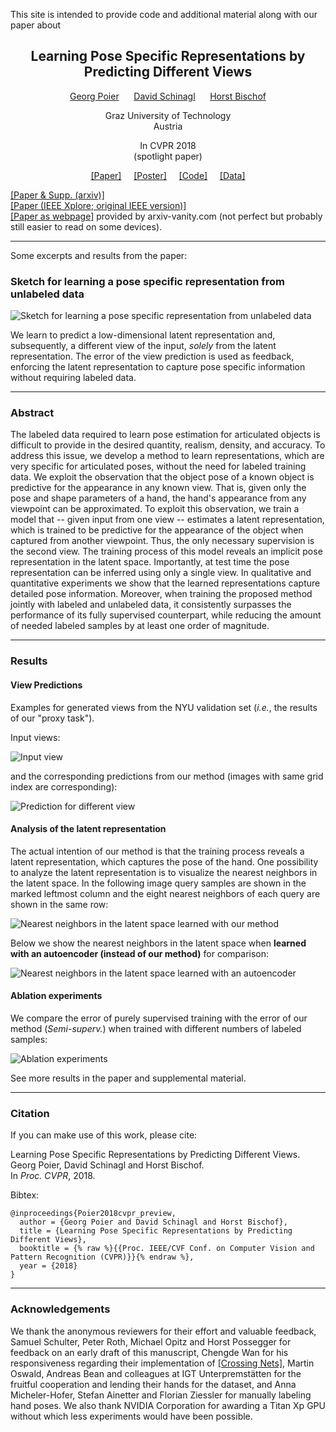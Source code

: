 This site is intended to provide code and additional material along with our paper about 

<h2><center>Learning Pose Specific Representations by Predicting Different Views</center></h2>

<p>
<center><a href="https://poier.github.io">Georg Poier</a>&nbsp;&nbsp;&nbsp;&nbsp;&nbsp;
<a href="https://www.tugraz.at/institute/icg/research/team-bischof/lrs/people/schinagl">David Schinagl</a>&nbsp;&nbsp;&nbsp;&nbsp;&nbsp;
<a href="https://www.tugraz.at/institute/icg/research/team-bischof/people/team-about/horst-bischof">Horst Bischof</a></center>
</p>

<p>
<center>Graz University of Technology</center>  
<center>Austria</center>
</p>

<p>
<center>In CVPR 2018</center>  
<center>(spotlight paper)</center>
</p>

<p>
<center>
<a href="http://openaccess.thecvf.com/content_cvpr_2018/papers/Poier_Learning_Pose_Specific_CVPR_2018_paper.pdf">[Paper]</a>&nbsp;&nbsp;&nbsp;&nbsp;
<a href="documents/poier2018cvpr_preview_poster.pdf">[Poster]</a>&nbsp;&nbsp;&nbsp;&nbsp;
<a href="https://github.com/poier/PreView">[Code]</a>&nbsp;&nbsp;&nbsp;&nbsp;
<a href="https://files.icg.tugraz.at/f/a190309bd4474ec2b13f/">[Data]</a>
</center>
</p>

[[Paper & Supp. (arxiv)]](https://arxiv.org/abs/1804.03390)  
[[Paper (IEEE Xplore; original IEEE version)]](https://ieeexplore.ieee.org/document/8578112)  
[[Paper as webpage]](https://www.arxiv-vanity.com/papers/1804.03390/) 
provided by arxiv-vanity.com (not perfect but probably still easier to read on some devices).

---

Some excerpts and results from the paper:

### Sketch for learning a pose specific representation from unlabeled data
![Sketch for learning a pose specific representation from unlabeled data](./images/idea_sketch.png)

We learn to predict a low-dimensional latent representation and, subsequently,
a different view of the input, 
*solely* from the latent representation.
The error of the view prediction is used as feedback,
enforcing the latent representation to capture pose specific information
without requiring labeled data.

---

### Abstract
The labeled data required to learn pose estimation for articulated objects 
is difficult to provide in the desired quantity, 
realism, density, and accuracy.
To address this issue, we develop a method to learn representations, 
which are very specific for articulated poses, without the need for labeled training data.
We exploit the observation that the object pose of a known object
is predictive for the appearance in any known view.
That is, given only the pose and shape parameters of a hand, 
the hand's appearance from any viewpoint can be approximated.
To exploit this observation, we train a model that -- given input from one view -- 
estimates a latent representation, which is trained to be predictive
for the appearance of the object when captured from another viewpoint.
Thus, the only necessary supervision is the second view.
The training process of this model reveals an implicit pose representation in the 
latent space.
Importantly, at test time the pose representation can be inferred using only a single view.
In qualitative and quantitative experiments we show that the learned representations
capture detailed pose information.
Moreover, when training the proposed method jointly with labeled and unlabeled data, 
it consistently surpasses the performance of its fully supervised counterpart,
while reducing the amount of needed labeled samples by at least one order of magnitude.

---

### Results

#### View Predictions
Examples for generated views from the NYU validation set 
(*i.e.*, the results of our "proxy task").

Input views:

![Input view](./images/test_sample_input_preview_4x8.png) 

and the corresponding predictions from our method 
(images with same grid index are corresponding):

![Prediction for different view](./images/test_sample_estimate_preview_4x8.png)

#### Analysis of the latent representation
The actual intention of our method is that the training process reveals 
a latent representation, which captures the pose of the hand.
One possibility to analyze the latent representation is to visualize 
the nearest neighbors in the latent space. 
In the following image query samples are shown in the marked leftmost column
and the eight nearest neighbors of each query are shown in the same row:

![Nearest neighbors in the latent space learned with our method](./images/viz_query_and_nn_4x9_preview.png)

Below we show the nearest neighbors in the latent space when 
**learned with an autoencoder (instead of our method)** for comparison:

![Nearest neighbors in the latent space learned with an autoencoder](./images/viz_query_and_nn_4x9_autoenc.png)

#### Ablation experiments
We compare the error of purely supervised training with the error of our method 
(*Semi-superv.*) when trained with different numbers of labeled samples:

![Ablation experiments](./images/meanerror_ablation_scratch_semi.png)

See more results in the paper and supplemental material.

---

### Citation
If you can make use of this work, please cite:

Learning Pose Specific Representations by Predicting Different Views.  
Georg Poier, David Schinagl and Horst Bischof.  
In *Proc. CVPR*, 2018.

Bibtex:
```
@inproceedings{Poier2018cvpr_preview,  
  author = {Georg Poier and David Schinagl and Horst Bischof},  
  title = {Learning Pose Specific Representations by Predicting Different Views},  
  booktitle = {% raw %}{{Proc. IEEE/CVF Conf. on Computer Vision and Pattern Recognition (CVPR)}}{% endraw %},  
  year = {2018}
}
```

---

### Acknowledgements
We thank the anonymous reviewers for their effort and valuable feedback, 
Samuel Schulter, Peter Roth, Michael Opitz and Horst Possegger 
for feedback on an early draft of this manuscript,
Chengde Wan for his responsiveness regarding their implementation of 
[[Crossing Nets]](https://arxiv.org/abs/1702.03431),
Martin Oswald, Andreas Bean and colleagues at IGT Unterpremstätten 
for the fruitful cooperation and lending their hands for the dataset, and
Anna Micheler-Hofer, Stefan Ainetter and Florian Ziessler 
for manually labeling hand poses.
We also thank NVIDIA Corporation for awarding a Titan Xp GPU 
without which less experiments would have been possible.


